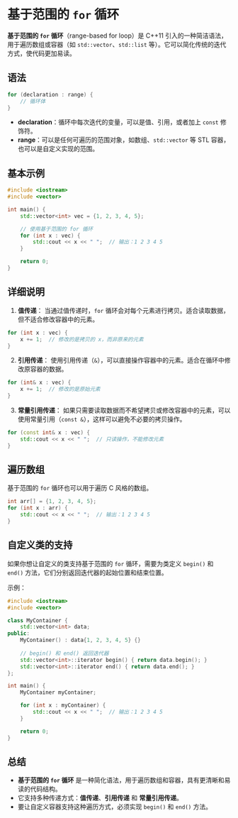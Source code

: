 # 基于范围的 `for` 循环

**基于范围的 `for` 循环**（range-based for loop）是 C++11 引入的一种简洁语法，用于遍历数组或容器（如 `std::vector`、`std::list` 等）。它可以简化传统的迭代方式，使代码更加易读。

## 语法

```cpp
for (declaration : range) {
    // 循环体
}
```

- **declaration**：循环中每次迭代的变量，可以是值、引用，或者加上 `const` 修饰符。
- **range**：可以是任何可遍历的范围对象，如数组、`std::vector` 等 STL 容器，也可以是自定义实现的范围。

## 基本示例

```cpp
#include <iostream>
#include <vector>

int main() {
    std::vector<int> vec = {1, 2, 3, 4, 5};

    // 使用基于范围的 for 循环
    for (int x : vec) {
        std::cout << x << " ";  // 输出：1 2 3 4 5
    }

    return 0;
}
```

## 详细说明

1. **值传递**： 当通过值传递时，`for` 循环会对每个元素进行拷贝。适合读取数据，但不适合修改容器中的元素。

```cpp
for (int x : vec) {
    x += 1;  // 修改的是拷贝的 x，而非原来的元素
}
```

2. **引用传递**： 使用引用传递（`&`），可以直接操作容器中的元素。适合在循环中修改原容器的数据。

```cpp
for (int& x : vec) {
    x += 1;  // 修改的是原始元素
}
```

3. **常量引用传递**： 如果只需要读取数据而不希望拷贝或修改容器中的元素，可以使用常量引用（`const &`），这样可以避免不必要的拷贝操作。

```cpp
for (const int& x : vec) {
    std::cout << x << " ";  // 只读操作，不能修改元素
}
```

## 遍历数组

基于范围的 `for` 循环也可以用于遍历 C 风格的数组。

```cpp
int arr[] = {1, 2, 3, 4, 5};
for (int x : arr) {
    std::cout << x << " ";  // 输出：1 2 3 4 5
}
```

## 自定义类的支持

如果你想让自定义的类支持基于范围的 `for` 循环，需要为类定义 `begin()` 和 `end()` 方法，它们分别返回迭代器的起始位置和结束位置。

示例：

```cpp
#include <iostream>
#include <vector>

class MyContainer {
    std::vector<int> data;
public:
    MyContainer() : data{1, 2, 3, 4, 5} {}
    
    // begin() 和 end() 返回迭代器
    std::vector<int>::iterator begin() { return data.begin(); }
    std::vector<int>::iterator end() { return data.end(); }
};

int main() {
    MyContainer myContainer;

    for (int x : myContainer) {
        std::cout << x << " ";  // 输出：1 2 3 4 5
    }

    return 0;
}
```

## 总结

- **基于范围的 `for` 循环** 是一种简化语法，用于遍历数组和容器，具有更清晰和易读的代码结构。
- 它支持多种传递方式：**值传递**、**引用传递** 和 **常量引用传递**。
- 要让自定义容器支持这种遍历方式，必须实现 `begin()` 和 `end()` 方法。
